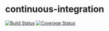 # continuous-integration
[![Build Status](https://travis-ci.org/andrleite/continuous-integration.svg?branch=master)](https://travis-ci.org/andrleite/continuous-integration)
[![Coverage Status](https://coveralls.io/repos/github/andrleite/continuous-integration/badge.svg?branch=master)](https://coveralls.io/github/andrleite/continuous-integration?branch=master)
